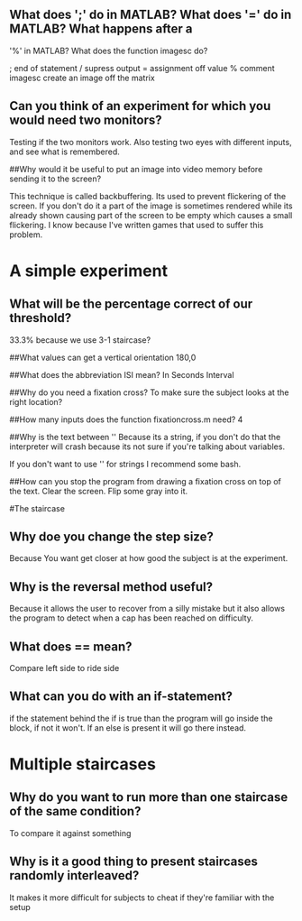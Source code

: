 
## What does ';' do in MATLAB? What does '=' do in MATLAB? What happens after a
'%' in MATLAB? What does the function imagesc do?

; end of statement / supress output
= assignment off value
% comment
imagesc create an image off the matrix


## Can you think of an experiment for which you would need two monitors?

Testing if the two monitors work. Also testing two eyes with different inputs, and
see what is remembered.

##Why would it be useful to put an image into video memory before sending it to the screen?

This technique is called backbuffering. Its used to prevent flickering of the screen.
If you don't do it a part of the image is sometimes rendered while its already shown
causing part of the screen to be empty which causes a small flickering. I know
because I've written games that used to suffer this problem.

# A simple experiment
## What will be the percentage correct of our threshold?

33.3% because we use 3-1 staircase?

##What values can get a vertical orientation
180,0

##What does the abbreviation ISI mean?
In Seconds Interval

##Why do you need a fixation cross?
To make sure the subject looks at the right location?

##How many inputs does the function fixationcross.m need?
4

##Why is the text between ''
Because its a string, if you don't do that the interpreter will crash
because its not sure if you're talking about variables.

If you don't want to use '' for strings I recommend some bash.


##How can you stop the program from drawing a fixation cross on top of the text.
Clear the screen. Flip some gray into it.

#The staircase
## Why doe you change the step size?
Because You want get closer at how good the subject is at the experiment.

## Why is the reversal method useful?
Because it allows the user to recover from a silly mistake but it also allows
the program to detect when a cap has been reached on difficulty.

## What does == mean?
Compare left side to ride side

## What can you do with an if-statement?
if the statement behind the if is true than the program will go inside the
block, if not it won't. If an else is present it will go there instead.

# Multiple staircases
## Why do you want to run more than one staircase of the same condition?
To compare it against something

## Why is it a good thing to present staircases randomly interleaved?
It makes it more difficult for subjects to cheat if they're familiar with the setup
